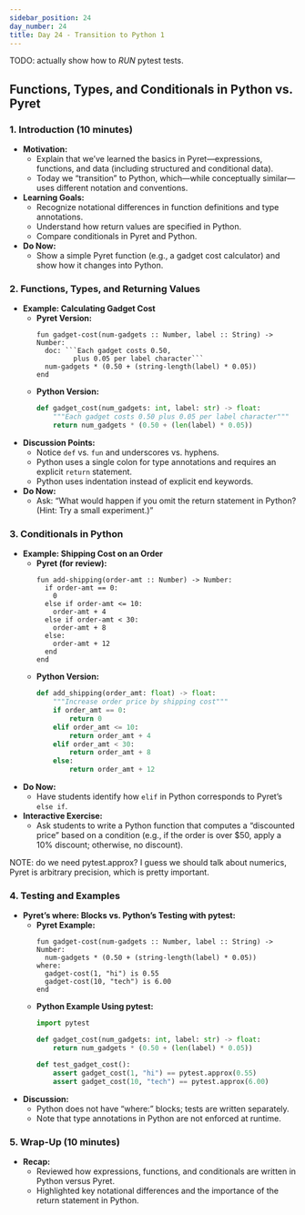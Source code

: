```yaml
---
sidebar_position: 24
day_number: 24
title: Day 24 - Transition to Python 1
---
```


TODO: actually show how to _RUN_ pytest tests.

## Functions, Types, and Conditionals in Python vs. Pyret

### 1. Introduction (10 minutes)
- **Motivation:**
  - Explain that we’ve learned the basics in Pyret—expressions, functions, and data (including structured and conditional data).
  - Today we “transition” to Python, which—while conceptually similar—uses different notation and conventions.
- **Learning Goals:**
  - Recognize notational differences in function definitions and type annotations.
  - Understand how return values are specified in Python.
  - Compare conditionals in Pyret and Python.
- **Do Now:**
  - Show a simple Pyret function (e.g., a gadget cost calculator) and show how it changes into Python.

### 2. Functions, Types, and Returning Values
- **Example: Calculating Gadget Cost**
  - **Pyret Version:**
    ```pyret
    fun gadget-cost(num-gadgets :: Number, label :: String) -> Number:
      doc: ```Each gadget costs 0.50,
             plus 0.05 per label character```
      num-gadgets * (0.50 + (string-length(label) * 0.05))
    end
    ```
  - **Python Version:**
    ```python
    def gadget_cost(num_gadgets: int, label: str) -> float:
        """Each gadget costs 0.50 plus 0.05 per label character"""
        return num_gadgets * (0.50 + (len(label) * 0.05))
    ```
- **Discussion Points:**
  - Notice `def` vs. `fun` and underscores vs. hyphens.
  - Python uses a single colon for type annotations and requires an explicit `return` statement.
  - Python uses indentation instead of explicit end keywords.
- **Do Now:**
  - Ask: “What would happen if you omit the return statement in Python? (Hint: Try a small experiment.)”

### 3. Conditionals in Python
- **Example: Shipping Cost on an Order**
  - **Pyret (for review):**
    ```pyret
    fun add-shipping(order-amt :: Number) -> Number:
      if order-amt == 0:
        0
      else if order-amt <= 10:
        order-amt + 4
      else if order-amt < 30:
        order-amt + 8
      else:
        order-amt + 12
      end
    end
    ```
  - **Python Version:**
    ```python
    def add_shipping(order_amt: float) -> float:
        """Increase order price by shipping cost"""
        if order_amt == 0:
            return 0
        elif order_amt <= 10:
            return order_amt + 4
        elif order_amt < 30:
            return order_amt + 8
        else:
            return order_amt + 12
    ```
- **Do Now:**
  - Have students identify how `elif` in Python corresponds to Pyret’s `else if`.
- **Interactive Exercise:**
  - Ask students to write a Python function that computes a “discounted price” based on a condition (e.g., if the order is over $50, apply a 10% discount; otherwise, no discount).


NOTE: do we need pytest.approx? I guess we should talk about numerics, Pyret is arbitrary precision, which is pretty important.

### 4. Testing and Examples
- **Pyret’s where: Blocks vs. Python’s Testing with pytest:**
  - **Pyret Example:**
    ```pyret
    fun gadget-cost(num-gadgets :: Number, label :: String) -> Number:
      num-gadgets * (0.50 + (string-length(label) * 0.05))
    where:
      gadget-cost(1, "hi") is 0.55
      gadget-cost(10, "tech") is 6.00
    end
    ```
  - **Python Example Using pytest:**
    ```python
    import pytest

    def gadget_cost(num_gadgets: int, label: str) -> float:
        return num_gadgets * (0.50 + (len(label) * 0.05))

    def test_gadget_cost():
        assert gadget_cost(1, "hi") == pytest.approx(0.55)
        assert gadget_cost(10, "tech") == pytest.approx(6.00)
    ```
- **Discussion:**
  - Python does not have “where:” blocks; tests are written separately.
  - Note that type annotations in Python are not enforced at runtime.

### 5. Wrap-Up (10 minutes)
- **Recap:**
  - Reviewed how expressions, functions, and conditionals are written in Python versus Pyret.
  - Highlighted key notational differences and the importance of the return statement in Python.

